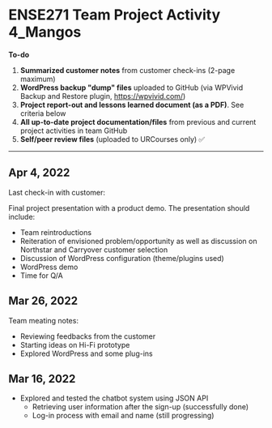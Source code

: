 # ENSE271 Team Project Activity 4_Mangos

**To-do**
1. **Summarized customer notes** from customer check-ins (2-page maximum)
2. **WordPress backup "dump" files** uploaded to GitHub (via WPVivid Backup and Restore plugin, https://wpvivid.com/)
3. **Project report-out and lessons learned document (as a PDF)**. See criteria below
4. **All up-to-date project documentation/files** from previous and current project activities in team GitHub
5. **Self/peer review files** (uploaded to URCourses only)
✅ 
***

## Apr 4, 2022
Last check-in with customer:

Final project presentation with a product demo. The presentation should include:
- Team reintroductions
- Reiteration of envisioned problem/opportunity as well as discussion on Northstar and Carryover customer selection
- Discussion of WordPress configuration (theme/plugins used)
- WordPress demo
- Time for Q/A


## Mar 26, 2022
Team meating notes:
- Reviewing feedbacks from the customer
- Starting ideas on Hi-Fi prototype
- Explored WordPress and some plug-ins


## Mar 16, 2022
- Explored and tested the chatbot system using JSON API
  - Retrieving user information after the sign-up (successfully done)
  - Log-in process with email and name (still progressing)
